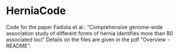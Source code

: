 # HerniaCode
Code for the paper Fadista et al.: “Comprehensive genome-wide association study of different forms of hernia identifies more than 80 associated loci”
Details on the files are given in the pdf "Overview - README".
